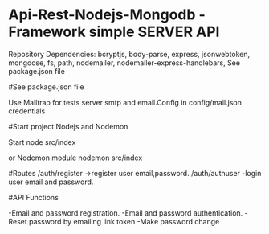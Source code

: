 # Api-Rest-Nodejs-Mongodb -Framework simple SERVER API

Repository Dependencies: bcryptjs, body-parse, express, jsonwebtoken, mongoose, fs, path, nodemailer, nodemailer-express-handlebars, 
See package.json file

#See package.json file

Use Mailtrap for tests server smtp and email.Config in config/mail.json credentials

#Start project Nodejs and Nodemon  

Start
node src/index

or Nodemon module
nodemon src/index

#Routes 
/auth/register       ->register user email,password.
/auth/authuser       -login user email and password.




#API Functions

-Email and password registration.
-Email and password authentication.
-Reset password by emailing link token
-Make password change